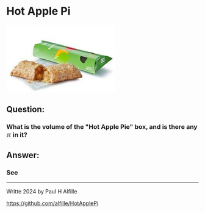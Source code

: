 # Hot Apple Pi

![](src/images/HAP.jpeg)

## Question:
### What is the volume of the "Hot Apple Pie" box, and is there any *&#8508;* in it?

## Answer:

### See 

----

Writte 2024 by Paul H Alfille

https://github.com/alfille/HotApplePi

